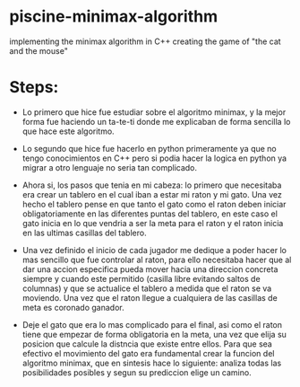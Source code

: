 # piscine-minimax-algorithm
implementing the minimax algorithm in C++ creating the game of "the cat and the mouse"

# Steps:
- Lo primero que hice fue estudiar sobre el algoritmo minimax, y la mejor forma fue haciendo un ta-te-ti donde me explicaban de forma sencilla lo que hace este algoritmo.

- Lo segundo que hice fue hacerlo en python primeramente ya que no tengo conocimientos en C++ pero si podia hacer la logica en python ya migrar a otro lenguaje no seria tan complicado.

- Ahora si, los pasos que tenia en mi cabeza:
lo primero que necesitaba era crear un tablero en el cual iban a estar mi raton y mi gato. Una vez hecho el tablero pense en que tanto el gato como el raton deben iniciar obligatoriamente en las diferentes puntas del tablero, en este caso el gato inicia en lo que vendria a ser la meta para el raton y el raton inicia en las ultimas casillas del tablero.

- Una vez definido el inicio de cada jugador me dedique a poder hacer lo mas sencillo que fue controlar al raton, para ello necesitaba hacer que al dar una accion especifica pueda mover hacia una direccion concreta siempre y cuando este permitido (casilla libre evitando saltos de columnas) y que se actualice el tablero a medida que el raton se va moviendo. Una vez que el raton llegue a cualquiera de las casillas de meta es coronado ganador.

- Deje el gato que era lo mas complicado para el final, asi como el raton tiene que empezar de forma obligatoria en la meta, una vez que elija su posicion que calcule la distncia que existe entre ellos. Para que sea efectivo el movimiento del gato era fundamental crear la funcion del algoritmo minimax, que en sintesis hace lo siguiente:
    analiza todas las posibilidades posibles y segun su prediccion elige un camino.
    